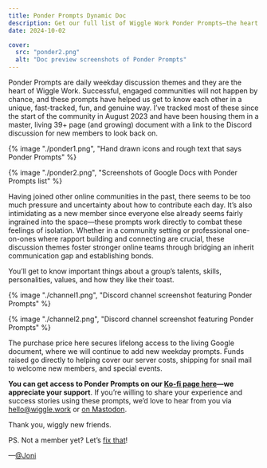 ```yaml
---
title: Ponder Prompts Dynamic Doc
description: Get our full list of Wiggle Work Ponder Prompts—the heart of the community.
date: 2024-10-02

cover:
  src: "ponder2.png"
  alt: "Doc preview screenshots of Ponder Prompts"
---
```

Ponder Prompts are daily weekday discussion themes and they are the heart of Wiggle Work. Successful, engaged communities will not happen by chance, and these prompts have helped us get to know each other in a unique, fast-tracked, fun, and genuine way. I’ve tracked most of these since the start of the community in August 2023 and have been housing them in a master, living 39+ page (and growing) document with a link to the Discord discussion for new members to look back on.

{% image "./ponder1.png", "Hand drawn icons and rough text that says Ponder Prompts" %}

{% image "./ponder2.png", "Screenshots of Google Docs with Ponder Prompts list" %}

Having joined other online communities in the past, there seems to be too much pressure and uncertainty about how to contribute each day. It’s also intimidating as a new member since everyone else already seems fairly ingrained into the space—these prompts work directly to combat these feelings of isolation. Whether in a community setting or professional one-on-ones where rapport building and connecting are crucial, these discussion themes foster stronger online teams through bridging an inherit communication gap and establishing bonds.

You’ll get to know important things about a group’s talents, skills, personalities, values, and how they like their toast.

{% image "./channel1.png", "Discord channel screenshot featuring Ponder Prompts" %}

{% image "./channel2.png", "Discord channel screenshot featuring Ponder Prompts" %}

The purchase price here secures lifelong access to the living Google document, where we will continue to add new weekday prompts. Funds raised go directly to helping cover our server costs, shipping for snail mail to welcome new members, and special events.

**You can get access to Ponder Prompts on our [Ko-fi page here](https://ko-fi.com/s/07d2c5b8ce)—we appreciate your support**. If you’re willing to share your experience and success stories using these prompts, we’d love to hear from you via hello@wiggle.work or [on Mastodon](https://mastodon.yupgup.com/@wigglework).

Thank you, wiggly new friends.

PS. Not a member yet? Let’s [fix that](https://docs.google.com/forms/d/e/1FAIpQLSd7L2T02FfqvNCeNwqk3ZwvEMz72GjkTzId2XN3evNO15ppYg/viewform)!

—[@Joni](https://mastodon.yupgup.com/@joni)
